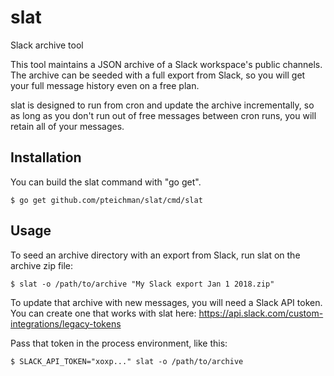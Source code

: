 # slat
Slack archive tool

This tool maintains a JSON archive of a Slack workspace's public channels.
The archive can be seeded with a full export from Slack, so you will get
your full message history even on a free plan.

slat is designed to run from cron and update the archive incrementally, so
as long as you don't run out of free messages between cron runs, you will
retain all of your messages.

## Installation

You can build the slat command with "go get".

    $ go get github.com/pteichman/slat/cmd/slat

## Usage

To seed an archive directory with an export from Slack, run slat on the
archive zip file:

    $ slat -o /path/to/archive "My Slack export Jan 1 2018.zip"

To update that archive with new messages, you will need a Slack API token.
You can create one that works with slat here: https://api.slack.com/custom-integrations/legacy-tokens

Pass that token in the process environment, like this:

    $ SLACK_API_TOKEN="xoxp..." slat -o /path/to/archive
